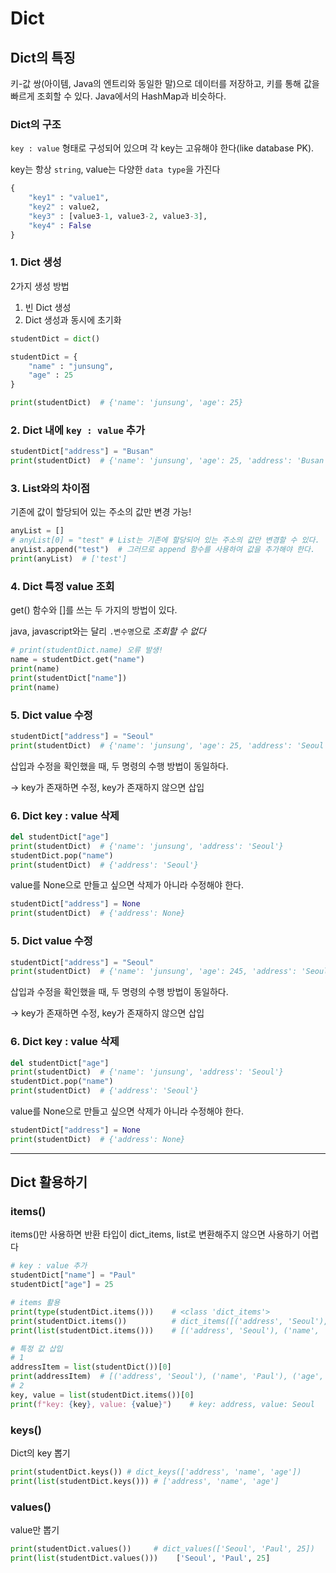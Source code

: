 # Dict

## Dict의 특징
키-값 쌍(아이템, Java의 엔트리와 동일한 말)으로 데이터를 저장하고, 키를 통해 값을 빠르게 조회할 수 있다.
Java에서의 HashMap과 비슷하다.

### Dict의 구조
`key : value` 형태로 구성되어 있으며 각 key는 고유해야 한다(like database PK).

key는 항상 `string`, value는 다양한 `data type`을 가진다
```python
{
    "key1" : "value1",
    "key2" : value2,
    "key3" : [value3-1, value3-2, value3-3],
    "key4" : False
}
```

### 1. Dict 생성
  2가지 생성 방법
  1. 빈 Dict 생성
  2. Dict 생성과 동시에 초기화
```python
studentDict = dict()

studentDict = {
    "name" : "junsung",
    "age" : 25
}

print(studentDict)  # {'name': 'junsung', 'age': 25}
```

### 2. Dict 내에 `key : value` 추가
  
```python
studentDict["address"] = "Busan"
print(studentDict)  # {'name': 'junsung', 'age': 25, 'address': 'Busan'}
 ```

### 3. List와의 차이점
기존에 값이 할당되어 있는 주소의 값만 변경 가능!
```python
anyList = []
# anyList[0] = "test" # List는 기존에 할당되어 있는 주소의 값만 변경할 수 있다.
anyList.append("test")  # 그러므로 append 함수를 사용하여 값을 추가해야 한다.
print(anyList)  # ['test']
 ```

### 4. Dict 특정 value 조회
get() 함수와 []를 쓰는 두 가지의 방법이 있다.

java, javascript와는 달리 `.변수명`으로  _조회할 수 없다_
```python
# print(studentDict.name) 오류 발생!
name = studentDict.get("name")
print(name)
print(studentDict["name"])
print(name)
```

### 5. Dict value 수정
```python
studentDict["address"] = "Seoul"
print(studentDict)  # {'name': 'junsung', 'age': 25, 'address': 'Seoul'}
```

삽입과 수정을 확인했을 때, 두 명령의 수행 방법이 동일하다.

-> key가 존재하면 수정, key가 존재하지 않으면 삽입

### 6. Dict key : value 삭제
```python
del studentDict["age"]
print(studentDict)  # {'name': 'junsung', 'address': 'Seoul'}
studentDict.pop("name")
print(studentDict)  # {'address': 'Seoul'}
 ```

value를 None으로 만들고 싶으면 삭제가 아니라 수정해야 한다.
```python
studentDict["address"] = None
print(studentDict)  # {'address': None}
```

### 5. Dict value 수정
```python
studentDict["address"] = "Seoul"
print(studentDict)  # {'name': 'junsung', 'age': 245, 'address': 'Seoul'}
```

삽입과 수정을 확인했을 때, 두 명령의 수행 방법이 동일하다.

-> key가 존재하면 수정, key가 존재하지 않으면 삽입

### 6. Dict key : value 삭제
```python
del studentDict["age"]
print(studentDict)  # {'name': 'junsung', 'address': 'Seoul'}
studentDict.pop("name")
print(studentDict)  # {'address': 'Seoul'}
```

value를 None으로 만들고 싶으면 삭제가 아니라 수정해야 한다.
```python
studentDict["address"] = None
print(studentDict)  # {'address': None}
```

---

## Dict 활용하기

### items()

items()만 사용하면 반환 타입이 dict_items, list로 변환해주지 않으면 사용하기 어렵다
```python
# key : value 추가
studentDict["name"] = "Paul"
studentDict["age"] = 25

# items 활용
print(type(studentDict.items()))    # <class 'dict_items'>
print(studentDict.items())          # dict_items([('address', 'Seoul'), ('name', 'Paul'), ('age', 25)])
print(list(studentDict.items()))    # [('address', 'Seoul'), ('name', 'Paul'), ('age', 25)]

# 특정 값 삽입
# 1
addressItem = list(studentDict())[0]
print(addressItem)  # [('address', 'Seoul'), ('name', 'Paul'), ('age', 25)]
# 2
key, value = list(studentDict.items())[0]
print(f"key: {key}, value: {value}")    # key: address, value: Seoul
```

### keys()
Dict의 key 뽑기
```python
print(studentDict.keys()) # dict_keys(['address', 'name', 'age'])
print(list(studentDict.keys())) # ['address', 'name', 'age']
```

### values()
value만 뽑기
```python
print(studentDict.values())     # dict_values(['Seoul', 'Paul', 25])
print(list(studentDict.values()))    ['Seoul', 'Paul', 25]
```
